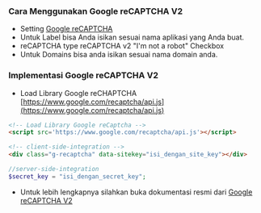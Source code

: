 ### Cara Menggunakan Google reCAPTCHA V2

- Setting [Google reCAPTCHA](https://www.google.com/recaptcha)
- Untuk Label bisa Anda isikan sesuai nama aplikasi yang Anda buat.
- reCAPTCHA type reCAPTCHA v2 "I'm not a robot" Checkbox
- Untuk Domains bisa anda isikan sesuai nama domain anda.

### Implementasi Google reCAPTCHA V2
- Load Library Google reCHAPTCHA [https://www.google.com/recaptcha/api.js](https://www.google.com/recaptcha/api.js)
```html
<!-- Load Library Google reCaptcha -->
<script src='https://www.google.com/recaptcha/api.js'></script>
```
```html
<!-- client-side-integration -->
<div class="g-recaptcha" data-sitekey="isi_dengan_site_key"></div>
```

```php
//server-side-integration
$secret_key = "isi_dengan_secret_key";
```

- Untuk lebih lengkapnya silahkan buka dokumentasi resmi dari 
[Google reCAPTCHA V2](https://developers.google.com/recaptcha/docs/display)